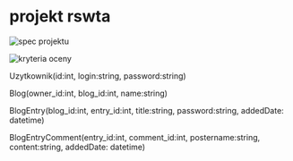 # projekt rswta

![spec projektu](https://i.imgur.com/O3ZJtnn.png)

![kryteria oceny](https://i.imgur.com/FkpMUVB.png)


Uzytkownik(id:int, login:string, password:string)

Blog(owner_id:int, blog_id:int, name:string)

BlogEntry(blog_id:int, entry_id:int, title:string, password:string, addedDate: datetime)

BlogEntryComment(entry_id:int, comment_id:int, postername:string, content:string, addedDate: datetime)


